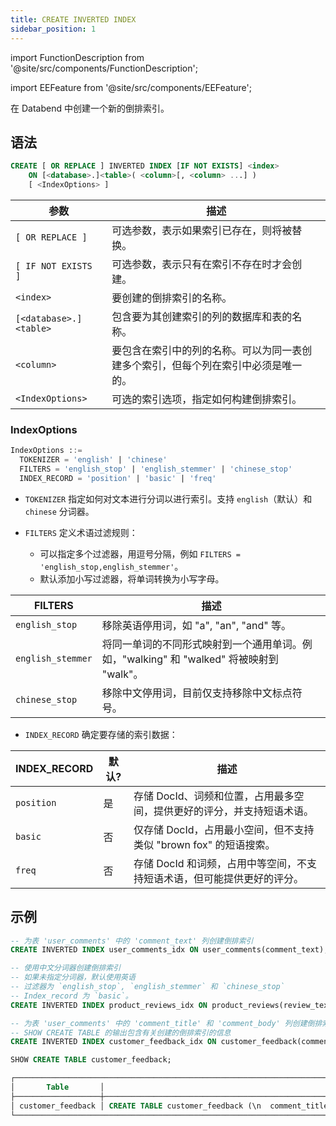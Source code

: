 ```yaml
---
title: CREATE INVERTED INDEX
sidebar_position: 1
---
```


import FunctionDescription from '@site/src/components/FunctionDescription';

<FunctionDescription description="引入或更新: v1.2.405"/>

import EEFeature from '@site/src/components/EEFeature';

<EEFeature featureName='INVERTED INDEX'/>

在 Databend 中创建一个新的倒排索引。

## 语法

```sql
CREATE [ OR REPLACE ] INVERTED INDEX [IF NOT EXISTS] <index>
    ON [<database>.]<table>( <column>[, <column> ...] )
    [ <IndexOptions> ]
```

| 参数                   | 描述                                                                                                                                               |
|------------------------|-----------------------------------------------------------------------------------------------------------------------------------------------------------|
| `[ OR REPLACE ]`       | 可选参数，表示如果索引已存在，则将被替换。                                                                      |
| `[ IF NOT EXISTS ]`    | 可选参数，表示只有在索引不存在时才会创建。                                                           |
| `<index>`              | 要创建的倒排索引的名称。                                                                                                             |
| `[<database>.]<table>` | 包含要为其创建索引的列的数据库和表的名称。                                                            |
| `<column>`             | 要包含在索引中的列的名称。可以为同一表创建多个索引，但每个列在索引中必须是唯一的。 |
| `<IndexOptions>`       | 可选的索引选项，指定如何构建倒排索引。                                                                                            |

### IndexOptions

```sql
IndexOptions ::=
  TOKENIZER = 'english' | 'chinese'
  FILTERS = 'english_stop' | 'english_stemmer' | 'chinese_stop'
  INDEX_RECORD = 'position' | 'basic' | 'freq' 
```

- `TOKENIZER` 指定如何对文本进行分词以进行索引。支持 `english`（默认）和 `chinese` 分词器。

- `FILTERS` 定义术语过滤规则：

  - 可以指定多个过滤器，用逗号分隔，例如 `FILTERS = 'english_stop,english_stemmer'`。
  - 默认添加小写过滤器，将单词转换为小写字母。

| FILTERS           | 描述                                                                                                             |
|-------------------|-------------------------------------------------------------------------------------------------------------------------|
| `english_stop`    | 移除英语停用词，如 "a", "an", "and" 等。                                                                   |
| `english_stemmer` | 将同一单词的不同形式映射到一个通用单词。例如，"walking" 和 "walked" 将被映射到 "walk"。 |
| `chinese_stop`    | 移除中文停用词，目前仅支持移除中文标点符号。                               |

- `INDEX_RECORD` 确定要存储的索引数据：

| INDEX_RECORD | 默认? | 描述                                                                                                             |
|--------------|----------|-------------------------------------------------------------------------------------------------------------------------|
| `position`   | 是      | 存储 DocId、词频和位置，占用最多空间，提供更好的评分，并支持短语术语。 |
| `basic`      | 否       | 仅存储 DocId，占用最小空间，但不支持类似 "brown fox" 的短语搜索。                    |
| `freq`       | 否       | 存储 DocId 和词频，占用中等空间，不支持短语术语，但可能提供更好的评分。    |

## 示例

```sql
-- 为表 'user_comments' 中的 'comment_text' 列创建倒排索引
CREATE INVERTED INDEX user_comments_idx ON user_comments(comment_text);

-- 使用中文分词器创建倒排索引
-- 如果未指定分词器，默认使用英语
-- 过滤器为 `english_stop`, `english_stemmer` 和 `chinese_stop`
-- Index_record 为 `basic`。
CREATE INVERTED INDEX product_reviews_idx ON product_reviews(review_text) TOKENIZER = 'chinese' FILTERS = 'english_stop,english_stemmer,chinese_stop' INDEX_RECORD='basic';

-- 为表 'user_comments' 中的 'comment_title' 和 'comment_body' 列创建倒排索引
-- SHOW CREATE TABLE 的输出包含有关创建的倒排索引的信息
CREATE INVERTED INDEX customer_feedback_idx ON customer_feedback(comment_title, comment_body);

SHOW CREATE TABLE customer_feedback;

┌─────────────────────────────────────────────────────────────────────────────────────────────────────────────────────────────────────────────────────────────────────────────────────────────────────────────┐
│       Table       │                                                                                       Create Table                                                                                      │
├───────────────────┼─────────────────────────────────────────────────────────────────────────────────────────────────────────────────────────────────────────────────────────────────────────────────────────┤
│ customer_feedback │ CREATE TABLE customer_feedback (\n  comment_title VARCHAR NULL,\n  comment_body VARCHAR NULL,\n  SYNC INVERTED INDEX customer_feedback_idx (comment_title, comment_body)\n) ENGINE=FUSE │
└─────────────────────────────────────────────────────────────────────────────────────────────────────────────────────────────────────────────────────────────────────────────────────────────────────────────┘
```